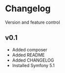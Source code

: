 # Changelog

Version and feature control

## v0.1

* Added composer
* Added README
* Added CHANGELOG
* Installed Symfony 5.1
